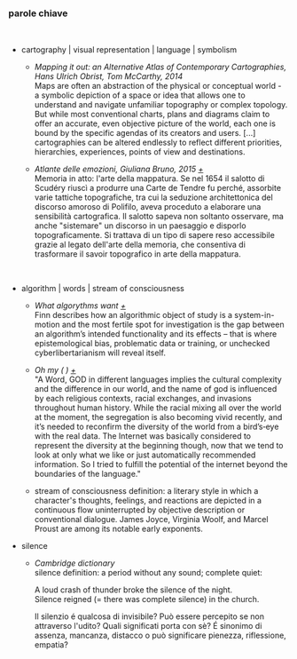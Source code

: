 
### parole chiave
<br>

+    cartography | visual representation | language | symbolism
       
     +    *Mapping it out: an Alternative Atlas of Contemporary Cartographies, Hans Ulrich Obrist, Tom McCarthy, 2014*<br>
     Maps are often an abstraction of the physical or conceptual world - a symbolic depiction of a space or idea that allows one to          understand and navigate unfamiliar topography or complex topology. But while most conventional charts, plans and diagrams claim to      offer an accurate, even objective picture of the world, each one is bound by the specific agendas of its creators and users.
     [...] cartographies can be altered endlessly to reflect different priorities, hierarchies, experiences, points of view and             destinations. 

     +    *Atlante delle emozioni, Giuliana Bruno, 2015 [+](http://docenti.unimc.it/g.cipolletta/teaching/2016/16511/files/lezione-7_laboratorio-di-arte-visuale-e-tecnologia/Bruno-AtlanteEmozioni.pdf)* <br>
    Memoria in atto: l'arte della mappatura.
    Se nel 1654 il salotto di Scudéry riuscì a produrre una Carte de Tendre fu perché,
    assorbite varie tattiche topografiche, tra cui la seduzione architettonica del discorso
    amoroso di Polifilo, aveva proceduto a elaborare una sensibilità cartografica. Il salotto
    sapeva non soltanto osservare, ma anche "sistemare" un discorso in un paesaggio e
    disporlo topograficamente. Si trattava di un tipo di sapere reso accessibile grazie al legato
    dell'arte della memoria, che consentiva di trasformare il savoir topografico in arte della
    mappatura.
     <br>
    
+    algorithm | words | stream of consciousness


        +    *What algorythms want [+](http://www.creativeapplications.net/reviews/what-algorithms-want-reflecting-on-human-agency-in-the-age-of-automation/)* <br>
        Finn describes how an algorithmic object of study is a system-in-motion and the most fertile spot for investigation is the gap between an algorithm’s intended functionality and its effects – that is where epistemological bias, problematic data or training, or unchecked cyberlibertarianism will reveal itself. <br>

        +    *Oh my ( ) [+](http://www.creativeapplications.net/arduino-2/oh-my-calling-for-god-in-48-languages-using-twitter-api/)* <br>
             "A Word, GOD in different languages implies the cultural complexity and the difference in our world, and the name of god is influenced by each religious contexts, racial exchanges, and invasions throughout human history. While the racial mixing all over the world at the moment, the segregation is also becoming vivid recently, and it’s needed to reconfirm the diversity of the world from a bird’s‐eye with the real data. The Internet was basically considered to represent the diversity at the beginning though, now that we tend to look at only what we like or just automatically recommended information. So I tried to fulfill the potential of the internet beyond the boundaries of the language."

        +    stream of consciousness definition: a literary style in which a character's thoughts, feelings, and reactions are depicted in a continuous flow uninterrupted by objective description or conventional dialogue. James Joyce, Virginia Woolf, and Marcel Proust are among its notable early exponents.


+    silence

      +    *Cambridge dictionary* <br>
           silence definition: a period without any sound; complete quiet:

           A loud crash of thunder broke the silence of the night. <br>
           Silence reigned (= there was complete silence) in the church.
           
           Il silenzio é qualcosa di invisibile? Può essere percepito se non attraverso l'udito? Quali significati porta con sè? É sinonimo di assenza, mancanza, distacco o può significare pienezza, riflessione, empatia? 
